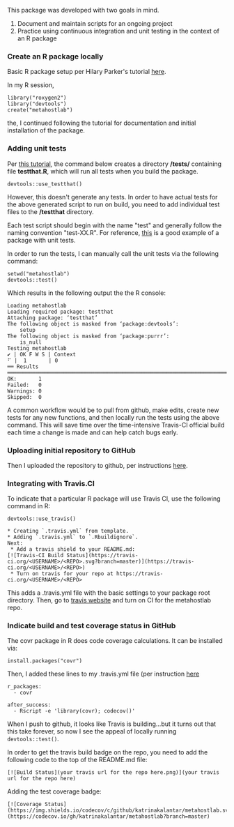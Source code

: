 
This package was developed with two goals in mind.

1. Document and maintain scripts for an ongoing project
2. Practice using continuous integration and unit testing in the context of an R package


### Create an R package locally

Basic R package setup per Hilary Parker's tutorial [here](https://hilaryparker.com/2014/04/29/writing-an-r-package-from-scratch/).

In my R session, 
```
library("roxygen2")
library("devtools")
create("metahostlab")
```

the, I continued following the tutorial for documentation and initial installation of the package. 

### Adding unit tests

Per [this tutorial](http://r-pkgs.had.co.nz/tests.html), the command below creates a directory **/tests/** containing file **testthat.R**, which will run all tests when you build the package.

```
devtools::use_testthat()
```

However, this doesn't generate any tests. In order to have actual tests for the above generated script to run on build, you need to add individual test files to the **/testthat** directory.

Each test script should begin with the name "test" and generally follow the naming convention "test-XX.R". For reference, [this](https://github.com/tidyverse/stringr/blob/master/tests/testthat/test-case.R) is a good example of a package with unit tests.

In order to run the tests, I can manually call the unit tests via the following command:

```
setwd("metahostlab")
devtools::test()
```

Which results in the following output the the R console:
```
Loading metahostlab
Loading required package: testthat
Attaching package: ‘testthat’
The following object is masked from ‘package:devtools’:
    setup
The following object is masked from ‘package:purrr’:
    is_null
Testing metahostlab
✔ | OK F W S | Context
⠋ |  1       | 0
══ Results ════════════════════════════════════════════════════════════════════════════════════════════════════════════════════════════════════════════════════════
OK:       1
Failed:   0
Warnings: 0
Skipped:  0
```


A common workflow would be to pull from github, make edits, create new tests for any new functions, and then locally run the tests using the above command. This will save time over the time-intensive Travis-CI official build each time a change is made and can help catch bugs early.


### Uploading initial repository to GitHub
Then I uploaded the repository to github, per instructions [here](https://help.github.com/articles/adding-an-existing-project-to-github-using-the-command-line/). 


### Integrating with Travis.CI

To indicate that a particular R package will use Travis CI, use the following command in R:

```
devtools::use_travis()

* Creating `.travis.yml` from template.
* Adding `.travis.yml` to `.Rbuildignore`.
Next: 
 * Add a travis shield to your README.md:
[![Travis-CI Build Status](https://travis-ci.org/<USERNAME>/<REPO>.svg?branch=master)](https://travis-ci.org/<USERNAME>/<REPO>)
 * Turn on travis for your repo at https://travis-ci.org/<USERNAME>/<REPO>
```

This adds a .travis.yml file with the basic settings to your package root directory. Then, go to [travis website](https://travis-ci.org/account/repositories) and turn on CI for the metahostlab repo.


### Indicate build and test coverage status in GitHub

The covr package in R does code coverage calculations. It can be installed via:
```
install.packages("covr")
```


Then, I added these lines to my .travis.yml file (per instruction [here]( https://github.com/codecov/example-r)
```
r_packages:
  - covr

after_success:
  - Rscript -e 'library(covr); codecov()'
```

When I push to github, it looks like Travis is building...but it turns out that this take forever, so now I see the appeal of locally running 
`devtools::test()`.


In order to get the travis build badge on the repo, you need to add the following code to the top of the README.md file:

```
[![Build Status](your travis url for the repo here.png)](your travis url for the repo here)
```

Adding the test coverage badge:

```
[![Coverage Status](https://img.shields.io/codecov/c/github/katrinakalantar/metahostlab.svg)](https://codecov.io/gh/katrinakalantar/metahostlab?branch=master)

```




